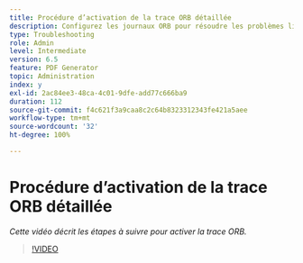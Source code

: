 ```yaml
---
title: Procédure d’activation de la trace ORB détaillée
description: Configurez les journaux ORB pour résoudre les problèmes liés à PDF Generator.
type: Troubleshooting
role: Admin
level: Intermediate
version: 6.5
feature: PDF Generator
topic: Administration
index: y
exl-id: 2ac84ee3-48ca-4c01-9dfe-add77c666ba9
duration: 112
source-git-commit: f4c621f3a9caa8c2c64b8323312343fe421a5aee
workflow-type: tm+mt
source-wordcount: '32'
ht-degree: 100%

---
```


# Procédure d’activation de la trace ORB détaillée

*Cette vidéo décrit les étapes à suivre pour activer la trace ORB.*

>[!VIDEO](https://video.tv.adobe.com/v/335526?quality=12&learn=on)
